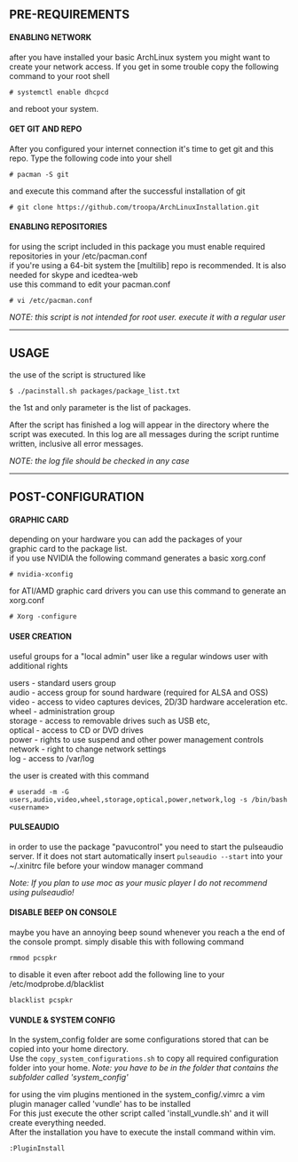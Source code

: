## PRE-REQUIREMENTS

#### ENABLING NETWORK
after you have installed your basic ArchLinux system you might want to create your
network access. If you get in some trouble copy the following command to your root shell

`# systemctl enable dhcpcd`

and reboot your system.

#### GET GIT AND REPO

After you configured your internet connection it's time to get git and this repo. Type the following
code into your shell

`# pacman -S git`

and execute this command after the successful installation of git

`# git clone https://github.com/troopa/ArchLinuxInstallation.git`

#### ENABLING REPOSITORIES

for using the script included in this package
you must enable required repositories in your
/etc/pacman.conf  
if you're using a 64-bit system the [multilib] repo is
recommended. It is also needed for skype and icedtea-web  
use this command to edit your pacman.conf

`# vi /etc/pacman.conf`

*NOTE: this script is not intended for root user. execute it with a regular user*

----------------------------------------------------------------------------------
## USAGE

the use of the script is structured like
	
`$ ./pacinstall.sh packages/package_list.txt`

the 1st and only parameter is the list of packages.

After the script has finished a log will appear in the directory where
the script was executed. In this log are all messages during the script runtime
written, inclusive all error messages.

*NOTE: the log file should be checked in any case*

----------------------------------------------------------------------------------
## POST-CONFIGURATION


#### GRAPHIC CARD

depending on your hardware you can add the packages of your  
graphic card to the package list.  
if you use NVIDIA the following command generates a basic xorg.conf  

`# nvidia-xconfig`

for ATI/AMD graphic card drivers you can use this command to generate an xorg.conf  

`# Xorg -configure`


#### USER CREATION

useful groups for a "local admin" user like a regular windows user with additional rights

users - standard users group  
audio - access group for sound hardware (required for ALSA and OSS)  
video - access to video captures devices, 2D/3D hardware acceleration etc.  
wheel - administration group  
storage - access to removable drives such as USB etc,  
optical - access to CD or DVD drives  
power - rights to use suspend and other power management controls  
network - right to change network settings  
log - access to /var/log  

the user is created with this command

`# useradd -m -G users,audio,video,wheel,storage,optical,power,network,log -s /bin/bash <username>`


#### PULSEAUDIO

in order to use the package "pavucontrol" you need to start the pulseaudio server. If it does not start automatically insert
`pulseaudio --start` into your ~/.xinitrc file before your window manager command

*Note: If you plan to use moc as your music player I do not recommend using pulseaudio!*

#### DISABLE BEEP ON CONSOLE

maybe you have an annoying beep sound whenever you reach a the end of the console prompt.
simply disable this with following command

`rmmod pcspkr`

to disable it even after reboot add the following line to your /etc/modprobe.d/blacklist

`blacklist pcspkr`

#### VUNDLE & SYSTEM CONFIG

In the system_config folder are some configurations stored that can be copied into your home directory.  
Use the `copy_system_configurations.sh` to copy all required configuration folder into your home.
*Note: you have to be in the folder that contains the subfolder called 'system_config'*

for using the vim plugins mentioned in the system_config/.vimrc a vim plugin manager called 'vundle' has to be installed  
For this just execute the other script called 'install_vundle.sh' and it will create everything needed.  
After the installation you have to execute the install command within vim.

`:PluginInstall`
